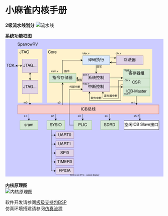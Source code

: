 # 小麻雀内核手册
**2级流水线划分** 
![流水线](/sparrow_soc/src/SparrowRV/doc/图库/Readme/流水线.svg)  

**系统功能框图**  
![soc架构](/sparrow_soc/src/SparrowRV/doc/图库/Readme/soc架构.svg)  

**内核原理图**  
![内核原理图](/sparrow_soc/src/SparrowRV/doc/图库/内核手册/内核原理图.svg)  

软件开发请参阅[板级支持包BSP](#板级支持包bsp)  
仿真环境搭建请参阅[仿真流程](#仿真)  
